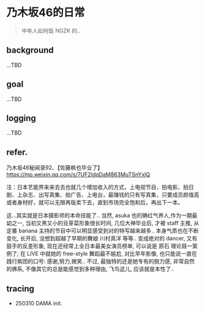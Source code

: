 # 乃木坂46的日常
> 中年人如何饭 NGZK 的..

## background
...TBD

## goal
...TBD

## logging
...TBD

## refer.

乃木坂46秘闻录92、【佐藤枫也毕业了】
https://mp.weixin.qq.com/s/7UF2IdqDaM863MuTSnYxlQ

注：日本艺能界来来去去也就几个增加收入的方式，上电视节目、拍电影、拍日剧、上杂志、出写真集、拍广告、上电台，最赚钱的只有写真集，只要成员颜值高或者身材好，就可以无限再版卖下去，直到市场完全饱和后，再出下一本。


这...其实就是日本摄影师的本命技能了..
当然, asuka 也的确红气养人,作为一期最幼之一,
当初又黑又小的豆芽菜形象很长时间,
几位大神毕业后, 才被 staff 主推,
从定番 banana 主持的节目中可以明显感受到对的特写越来越多..
本身气质也在不断变化,
长开后, 没想到超越了早期的舞娘 川村真洋 等等..
变成绝对的 dancer, 又有鼓手的反差形象,
现在还经常上全日本最美女演员榜单,
可以说是 原石 理论叕一案例了;
在 LIVE 中就她的 free-style 舞蹈最不尴尬,
对比早年影像, 也只能说一直在践行紫团的口号:
感谢,努力,微笑..
不过, 最独特的还是她专有的脱力感,
非常自然的佛系, 不像其它的总是能感觉到多种理由, 飞鸟这儿, 应该就是本性了..



## tracing

- 250310 DAMA init.

